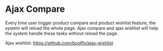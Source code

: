 # Ajax Compare

Every time user trigger product compare and product wishlist feature, the system will reload the whole page. Ajax compare and ajax wishlist will help the system handle these tasks without reload the page.

Ajax wishlist: https://github.com/boolfly/ajax-wishlist

